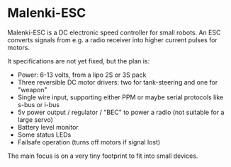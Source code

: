 Malenki-ESC
=======

Malenki-ESC is a DC electronic speed controller for small robots. An ESC converts signals from
e.g. a radio receiver into higher current pulses for motors. 

It specifications are not yet fixed, but the plan is:

* Power: 6-13 volts, from a lipo 2S or 3S pack
* Three reversible DC motor drivers: two for tank-steering and one for "weapon"
* Single wire input, supporting either PPM or maybe serial protocols like s-bus or i-bus
* 5v power output / regulator / "BEC" to power a radio (not suitable for a large servo)
* Battery level monitor
* Some status LEDs
* Failsafe operation (turns off motors if signal lost)

The main focus is on a very tiny footprint to fit into small devices.

